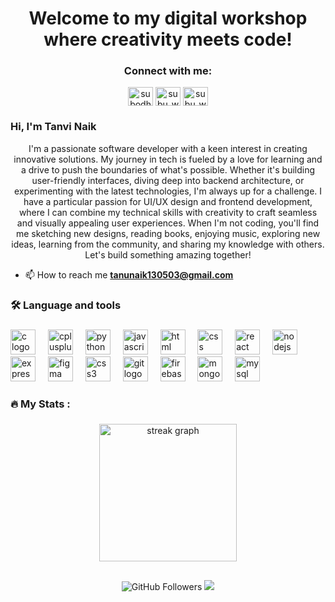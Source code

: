 

<h1 align="center">Welcome to my digital workshop where creativity meets code!</h1>

###
<h3 align="center">Connect with me:</h3>
<p align="center">
<a href="https://linkedin.com/in/tanvi-naik-878044227" target="blank"><img align="center" src="https://raw.githubusercontent.com/rahuldkjain/github-profile-readme-generator/master/src/images/icons/Social/linked-in-alt.svg" alt="subodh-salgaonkar-82a9511a1" height="30" width="40" /></a>
<a href="https://www.codechef.com/users/subu_walker" target="blank"><img align="center" src="https://cdn.jsdelivr.net/npm/simple-icons@3.1.0/icons/codechef.svg" alt="subu_walker" height="30" width="40" /></a>
<a href="https://leetcode.com/u/Glltj3mJhQ" target="blank"><img align="center" src="https://cdn.jsdelivr.net/npm/simple-icons@3.1.0/icons/leetcode.svg" alt="subu_walker" height="30" width="40" /></a>
</p>
<h3  >  Hi, I'm Tanvi Naik</h3>
        <p align="center">I'm a passionate software developer with a keen interest in creating innovative solutions. My journey in tech is fueled by a love for learning and a drive to push the boundaries of what's possible. Whether it's building user-friendly interfaces, diving deep into backend architecture, or experimenting with the latest technologies, I'm always up for a challenge. I have a particular passion for UI/UX design and frontend development, where I can combine my technical skills with creativity to craft seamless and visually appealing user experiences. When I'm not coding, you'll find me sketching new designs, reading books, enjoying music, exploring new ideas, learning from the community, and sharing my knowledge with others. Let's build something amazing together!</p>

- 📫 How to reach me **tanunaik130503@gmail.com**
<h3 align="left">🛠 Language and tools</h3>

###

<div align="left">
  <img src="https://cdn.jsdelivr.net/gh/devicons/devicon/icons/c/c-original.svg" height="40" alt="c logo"  />
  <img width="12" />
  <img src="https://cdn.jsdelivr.net/gh/devicons/devicon/icons/cplusplus/cplusplus-original.svg" height="40" alt="cplusplus logo"  />
  <img width="12" />
  <img src="https://cdn.jsdelivr.net/gh/devicons/devicon/icons/python/python-original.svg" height="40" alt="python logo"  />
  <img width="12" />
  <img src="https://cdn.jsdelivr.net/gh/devicons/devicon/icons/javascript/javascript-original.svg" height="40" alt="javascript logo"  />
  <img width="12" />
  <img src="https://cdn.jsdelivr.net/gh/devicons/devicon/icons/html5/html5-original.svg" height="40" alt="html logo"  />
  <img width="12" />
  <img src="https://cdn.jsdelivr.net/gh/devicons/devicon/icons/css3/css3-original.svg" height="40" alt="css logo"  />
  <img width="12" />
  <img src="https://cdn.jsdelivr.net/gh/devicons/devicon/icons/react/react-original.svg" height="40" alt="react logo"  />
  <img width="12" />
  <img src="https://cdn.jsdelivr.net/gh/devicons/devicon/icons/nodejs/nodejs-original.svg" height="40" alt="nodejs logo"  />
  <img width="12" />
  <img src="https://cdn.jsdelivr.net/gh/devicons/devicon/icons/express/express-original.svg" height="40" alt="express logo"  />
  <img width="12" />
<img src="https://cdn.jsdelivr.net/gh/devicons/devicon/icons/figma/figma-original.svg" height="40" alt="figma logo" />

<img width="12" />
<img src="https://cdn.jsdelivr.net/gh/devicons/devicon/icons/css3/css3-original.svg" height="40" alt="css3 logo" />

<img width="12" />
<img src="https://cdn.jsdelivr.net/gh/devicons/devicon/icons/git/git-original.svg" height="40" alt="git logo" />

<img width="12" />
<img src="https://cdn.jsdelivr.net/gh/devicons/devicon/icons/firebase/firebase-plain.svg" height="40" alt="firebase logo" />

<img width="12" />
<img src="https://cdn.jsdelivr.net/gh/devicons/devicon/icons/mongodb/mongodb-original.svg" height="40" alt="mongodb logo" />

<img width="12" />
<img src="https://cdn.jsdelivr.net/gh/devicons/devicon/icons/mysql/mysql-original.svg" height="40" alt="mysql logo" />

</div>

###

<h3 align="left">🔥   My Stats :</h3>

###

<div align="center">
  <img src="https://streak-stats.demolab.com?user=TanviNaik13&locale=en&mode=daily&theme=dark&hide_border=false&border_radius=5&order=3" height="220" alt="streak graph"  />
</div>

##

<div align="center">
  <a href="https://github.com/TanviNaik13" style="text-decoration: none;">
    <img src="https://img.shields.io/github/followers/TanviNaik13?label=Follow&style=social" alt="GitHub Followers" /></a>
  <img src="https://visitor-badge.laobi.icu/badge?page_id=TanviNaik13.TanviNaik13" />
</div>

